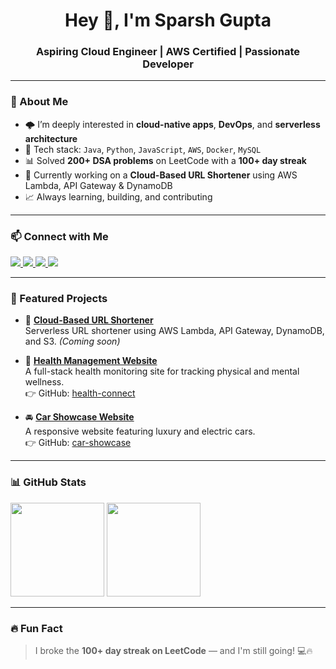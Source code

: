 <h1 align="center">Hey 👋, I'm Sparsh Gupta</h1>
<h3 align="center">Aspiring Cloud Engineer | AWS Certified | Passionate Developer</h3>

---

### 🧠 About Me

- 🌩️ I’m deeply interested in **cloud-native apps**, **DevOps**, and **serverless architecture**
- 🔧 Tech stack: `Java`, `Python`, `JavaScript`, `AWS`, `Docker`, `MySQL`
- 📊 Solved **200+ DSA problems** on LeetCode with a **100+ day streak**
- 🔭 Currently working on a **Cloud-Based URL Shortener** using AWS Lambda, API Gateway & DynamoDB
- 📈 Always learning, building, and contributing

---

### 📫 Connect with Me

<p align="left">
  <a href="https://www.linkedin.com/in/sparsh-gupta-9ba979267" target="_blank">
    <img src="https://img.shields.io/badge/LinkedIn-0077B5?style=flat-square&logo=linkedin&logoColor=white" />
  </a>
  <a href="https://github.com/sparsh1111111" target="_blank">
    <img src="https://img.shields.io/badge/GitHub-000000?style=flat-square&logo=github&logoColor=white" />
  </a>
  <a href="https://leetcode.com/sparsh_gupta1234" target="_blank">
    <img src="https://img.shields.io/badge/LeetCode-FFA116?style=flat-square&logo=leetcode&logoColor=black" />
  </a>
  <a href="https://www.instagram.com/sparshgupta832/" target="_blank">
    <img src="https://img.shields.io/badge/Instagram-E4405F?style=flat-square&logo=instagram&logoColor=white" />
  </a>
</p>

---

### 🚀 Featured Projects

- 🔗 **[Cloud-Based URL Shortener](https://github.com/sparsh1111111/url-shortener)**  
  Serverless URL shortener using AWS Lambda, API Gateway, DynamoDB, and S3. *(Coming soon)*

- 🧠 **[Health Management Website](https://heathconnect.netlify.app/)**  
  A full-stack health monitoring site for tracking physical and mental wellness.  
  👉 GitHub: [health-connect](https://github.com/sparsh1111111/HealthConnect)

- 🚘 **[Car Showcase Website](https://carwebsite2.netlify.app/)**  
  A responsive website featuring luxury and electric cars.  
  👉 GitHub: [car-showcase](https://github.com/sparsh1111111/CarProject)

---

### 📊 GitHub Stats

<p align="left">
  <img src="https://github-readme-stats.vercel.app/api?username=sparsh1111111&show_icons=true&theme=radical" height="150"/>
  <img src="https://github-readme-streak-stats.herokuapp.com/?user=sparsh1111111&theme=radical" height="150"/>
</p>

---

### 🔥 Fun Fact

> I broke the **100+ day streak on LeetCode** — and I'm still going! 💻🔥
